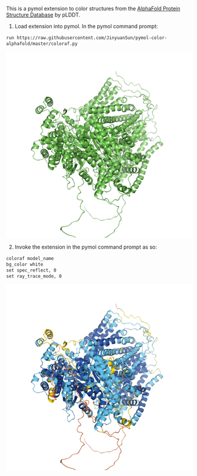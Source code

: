 This is a pymol extension to color structures from the [AlphaFold Protein Structure Database](https://alphafold.ebi.ac.uk/) by pLDDT.

1. Load extension into pymol. In the pymol command prompt:
```
run https://raw.githubusercontent.com/JinyuanSun/pymol-color-alphafold/master/coloraf.py
```
![Step 1 Screenshot](images/step1.png)

2. Invoke the extension in the pymol command prompt as so:
```
coloraf model_name
bg_color white
set spec_reflect, 0
set ray_trace_mode, 0
```
![Step 2 Screenshot](images/step2.png)
